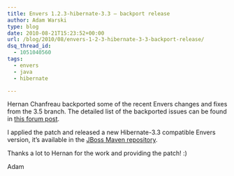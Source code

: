 ```yaml
---
title: Envers 1.2.3-hibernate-3.3 – backport release
author: Adam Warski
type: blog
date: 2010-08-21T15:23:52+00:00
url: /blog/2010/08/envers-1-2-3-hibernate-3-3-backport-release/
dsq_thread_id:
  - 1051040560
tags:
  - envers
  - java
  - hibernate

---
```

Hernan Chanfreau backported some of the recent Envers changes and fixes from the 3.5 branch. The detailed list of the backported issues can be found in [this forum post][1]. 

I applied the patch and released a new Hibernate-3.3 compatible Envers version, it&#8217;s available in the [JBoss Maven repository][2].

Thanks a lot to Hernan for the work and providing the patch! :)

Adam

 [1]: http://community.jboss.org/message/553486#553486
 [2]: https://repository.jboss.org/nexus/content/groups/public-jboss/org/jboss/envers/jboss-envers/1.2.3-hibernate-3.3/

